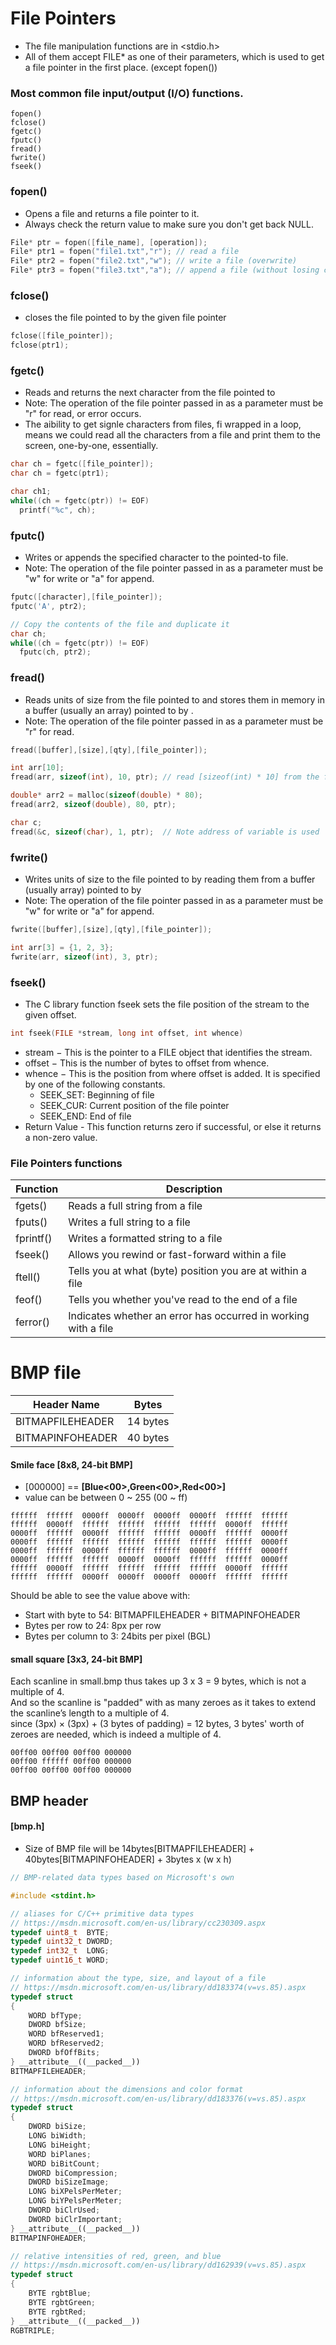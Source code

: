 # File Pointers
- The file manipulation functions are in <stdio.h>
- All of them accept FILE* as one of their parameters, which is used to get a file pointer in the first place. (except fopen())

### Most common file input/output (I/O) functions.
```
fopen()
fclose()
fgetc()
fputc()
fread()
fwrite()
fseek()
```

### fopen()
- Opens a file and returns a file pointer to it.
- Always check the return value to make sure you don't get back NULL.

```cpp
File* ptr = fopen([file_name], [operation]);
File* ptr1 = fopen("file1.txt","r"); // read a file
File* ptr2 = fopen("file2.txt","w"); // write a file (overwrite)
File* ptr3 = fopen("file3.txt","a"); // append a file (without losing contents)
```

### fclose()
- closes the file pointed to by the given file pointer

```cpp
fclose([file_pointer]);
fclose(ptr1);
```

### fgetc()
- Reads and returns the next character from the file pointed to
- Note: The operation of the file pointer passed in as a parameter must be "r" for read, or error occurs.
- The aibility to get signle characters from files, fi wrapped in a loop, means we could read all the characters from a file and print them to the screen, one-by-one, essentially.

```cpp
char ch = fgetc([file_pointer]);
char ch = fgetc(ptr1);

char ch1;
while((ch = fgetc(ptr)) != EOF)
  printf("%c", ch);
```

### fputc()
- Writes or appends the specified character to the pointed-to file.
- Note: The operation of the file pointer passed in as a parameter must be "w" for write or "a" for append.

```cpp
fputc([character],[file_pointer]);
fputc('A', ptr2);

// Copy the contents of the file and duplicate it
char ch;
while((ch = fgetc(ptr)) != EOF)
  fputc(ch, ptr2);
```

### fread()
- Reads <qty> units of size <size> from the file pointed to and stores them in memory in a buffer (usually an array) pointed to by <buffer>.
- Note: The operation of the file pointer passed in as a parameter must be "r" for read.

```cpp
fread([buffer],[size],[qty],[file_pointer]);

int arr[10];
fread(arr, sizeof(int), 10, ptr); // read [sizeof(int) * 10] from the file and store it in array [arr]

double* arr2 = malloc(sizeof(double) * 80);
fread(arr2, sizeof(double), 80, ptr);

char c;
fread(&c, sizeof(char), 1, ptr);  // Note address of variable is used
```

### fwrite()
- Writes <qty> units of size <size> to the file pointed to by reading them from a buffer (usually array) pointed to by <buffer>
- Note: The operation of the file pointer passed in as a parameter must be "w" for write or "a" for append.

```cpp
fwrite([buffer],[size],[qty],[file_pointer]);

int arr[3] = {1, 2, 3};
fwrite(arr, sizeof(int), 3, ptr);
```

### fseek()
- The C library function fseek sets the file position of the stream to the given offset.

```cpp
int fseek(FILE *stream, long int offset, int whence)
```

- stream − This is the pointer to a FILE object that identifies the stream.
- offset − This is the number of bytes to offset from whence.
- whence − This is the position from where offset is added. It is specified by one of the following constants.
  - SEEK_SET: Beginning of file 
  - SEEK_CUR: Current position of the file pointer
  - SEEK_END: End of file
- Return Value - This function returns zero if successful, or else it returns a non-zero value.
### File Pointers functions

| Function  | Description                                                    |
|-----------|----------------------------------------------------------------|
| fgets()   | Reads a full string from a file                                |
| fputs()   | Writes a full string to a file                                 |
| fprintf() | Writes a formatted string to a file                            |
| fseek()   | Allows you rewind or fast-forward within a file                |
| ftell()   | Tells you at what (byte) position you are at within a file     |
| feof()    | Tells you whether you've read to the end of a file             |
| ferror()  | Indicates whether an error has occurred in working with a file |


# BMP file


| Header Name                | Bytes    |
|----------------------------|----------|
| BITMAPFILEHEADER           | 14 bytes |
| BITMAPINFOHEADER           | 40 bytes |

#### Smile face [8x8, 24-bit BMP]
- [000000] == **[Blue<00>,Green<00>,Red<00>]**
- value can be between 0 ~ 255 (00 ~ ff)

```
ffffff  ffffff  0000ff  0000ff  0000ff  0000ff  ffffff  ffffff
ffffff  0000ff  ffffff  ffffff  ffffff  ffffff  0000ff  ffffff
0000ff  ffffff  0000ff  ffffff  ffffff  0000ff  ffffff  0000ff
0000ff  ffffff  ffffff  ffffff  ffffff  ffffff  ffffff  0000ff
0000ff  ffffff  0000ff  ffffff  ffffff  0000ff  ffffff  0000ff
0000ff  ffffff  ffffff  0000ff  0000ff  ffffff  ffffff  0000ff
ffffff  0000ff  ffffff  ffffff  ffffff  ffffff  0000ff  ffffff
ffffff  ffffff  0000ff  0000ff  0000ff  0000ff  ffffff  ffffff
```

Should be able to see the value above with:
- Start with byte to 54: BITMAPFILEHEADER + BITMAPINFOHEADER
- Bytes per row to 24: 8px per row
- Bytes per column to 3: 24bits per pixel (BGL)

#### small square [3x3, 24-bit BMP]
Each scanline in small.bmp thus takes up 3 x 3 = 9 bytes, which is not a multiple of 4.\
And so the scanline is "padded" with as many zeroes as it takes to extend the scanline’s length to a multiple of 4.\
since (3px) × (3px) + (3 bytes of padding) = 12 bytes, 3 bytes' worth of zeroes are needed, which is indeed a multiple of 4.

```
00ff00 00ff00 00ff00 000000
00ff00 ffffff 00ff00 000000
00ff00 00ff00 00ff00 000000
```

## BMP header
#### [bmp.h]
- Size of BMP file will be 14bytes[BITMAPFILEHEADER] + 40bytes[BITMAPINFOHEADER] + 3bytes x (w x h)

```cpp
// BMP-related data types based on Microsoft's own

#include <stdint.h>

// aliases for C/C++ primitive data types
// https://msdn.microsoft.com/en-us/library/cc230309.aspx
typedef uint8_t  BYTE;
typedef uint32_t DWORD;
typedef int32_t  LONG;
typedef uint16_t WORD;

// information about the type, size, and layout of a file
// https://msdn.microsoft.com/en-us/library/dd183374(v=vs.85).aspx
typedef struct
{
    WORD bfType;
    DWORD bfSize;
    WORD bfReserved1;
    WORD bfReserved2;
    DWORD bfOffBits;
} __attribute__((__packed__))
BITMAPFILEHEADER;

// information about the dimensions and color format
// https://msdn.microsoft.com/en-us/library/dd183376(v=vs.85).aspx
typedef struct
{
    DWORD biSize;
    LONG biWidth;
    LONG biHeight;
    WORD biPlanes;
    WORD biBitCount;
    DWORD biCompression;
    DWORD biSizeImage;
    LONG biXPelsPerMeter;
    LONG biYPelsPerMeter;
    DWORD biClrUsed;
    DWORD biClrImportant;
} __attribute__((__packed__))
BITMAPINFOHEADER;

// relative intensities of red, green, and blue
// https://msdn.microsoft.com/en-us/library/dd162939(v=vs.85).aspx
typedef struct
{
    BYTE rgbtBlue;
    BYTE rgbtGreen;
    BYTE rgbtRed;
} __attribute__((__packed__))
RGBTRIPLE;

```
